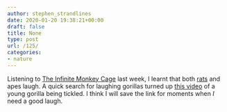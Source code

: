 ```yaml
---
author: stephen_strandlines
date: 2020-01-20 19:38:21+00:00
draft: false
title: None
type: post
url: /125/
categories:
- nature
---
```


Listening to [The Infinite Monkey Cage](https://pca.st/episode/a7667b4a-2f9c-48ad-8691-cf16eae2137a) last week, I learnt that both [rats](https://www.scientificamerican.com/article/rats-laugh-but-not-like-human/) and apes laugh. A quick search for laughing gorillas turned up [this video](https://m.youtube.com/watch?v=uFDPLyAWpVg) of a young gorilla being tickled. I think I will save the link for moments when _I_ need a good laugh. 



